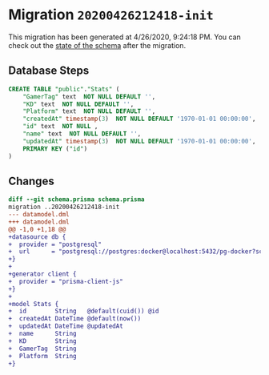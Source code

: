 # Migration `20200426212418-init`

This migration has been generated at 4/26/2020, 9:24:18 PM.
You can check out the [state of the schema](./schema.prisma) after the migration.

## Database Steps

```sql
CREATE TABLE "public"."Stats" (
    "GamerTag" text  NOT NULL DEFAULT '',
    "KD" text  NOT NULL DEFAULT '',
    "Platform" text  NOT NULL DEFAULT '',
    "createdAt" timestamp(3)  NOT NULL DEFAULT '1970-01-01 00:00:00',
    "id" text  NOT NULL ,
    "name" text  NOT NULL DEFAULT '',
    "updatedAt" timestamp(3)  NOT NULL DEFAULT '1970-01-01 00:00:00',
    PRIMARY KEY ("id")
) 
```

## Changes

```diff
diff --git schema.prisma schema.prisma
migration ..20200426212418-init
--- datamodel.dml
+++ datamodel.dml
@@ -1,0 +1,18 @@
+datasource db {
+  provider = "postgresql"
+  url      = "postgresql://postgres:docker@localhost:5432/pg-docker?schema=public"
+}
+
+generator client {
+  provider = "prisma-client-js"
+}
+
+model Stats {
+  id        String   @default(cuid()) @id
+  createdAt DateTime @default(now())
+  updatedAt DateTime @updatedAt
+  name      String
+  KD        String
+  GamerTag  String
+  Platform  String
+}
```


